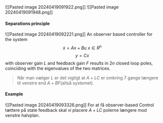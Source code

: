![[Pasted image 20240419091922.png]]
![[Pasted image 20240419091948.png]]

#### Separations principle
![[Pasted image 20240419092221.png]]
An observer based controller for the system
$$
\dot{x}=Ax+Bu \ x \in R^n
$$
$$
y=Cx
$$
with observer gain $L$ and feedback gain $F$ results in $2n$ closed loop poles, coinciding with the eigenvalues of the two matrices.

> Når man vælger $L$ er det vigtigt at $A+LC$ er omkring 7 gange længere til venstre end $A+BF$(altså systemet).

#### Example
![[Pasted image 20240419093326.png]]
For at få observer-based Control tættere på state feedback skal vi placere $A+LC$ polerne længere mod venstre halvplan.
